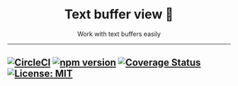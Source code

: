 <div align="center">
<h1>Text buffer view 🌄</h1>

<p>Work with text buffers easily</p>
</div>

---
[![CircleCI](https://circleci.com/gh/pallad-ts/text-buffer-view/tree/master.svg?style=svg)](https://circleci.com/gh/pallad-ts/text-buffer-view/tree/master)
[![npm version](https://badge.fury.io/js/@pallad%2Ftext-buffer-view.svg)](https://badge.fury.io/js/@pallad%2Ftext-buffer-view)
[![Coverage Status](https://coveralls.io/repos/github/pallad-ts/text-buffer-view/badge.svg?branch=master)](https://coveralls.io/github/pallad-ts/text-buffer-view?branch=master)
[![License: MIT](https://img.shields.io/badge/License-MIT-green.svg)](https://opensource.org/licenses/MIT)
---

